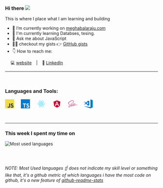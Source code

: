 ### Hi there <img src="https://media.giphy.com/media/hvRJCLFzcasrR4ia7z/giphy.gif" width="25px">

This is where I place what I am learning and building

- :hammer: I’m currently working on [meghabalaraju.com](https://www.meghabalaraju.com)
- :seedling: I'm currently learning Databses, tesing.
- :speech_balloon: Ask me about JavaScript
- :woman_technologist: checkout my gists :point_right: [GitHub gists](https://gist.github.com/meghabalaraju)
- :point_down: How to reach me: 
  <br/>

&emsp; :computer: [website](https://www.meghabalaraju.com/) &ensp; | &ensp; :briefcase: [LinkedIn](https://www.linkedin.com/in/meghabalaraju/)
<hr>
<br/>

### Languages and Tools:

<code><img height="30" src="https://raw.githubusercontent.com/github/explore/80688e429a7d4ef2fca1e82350fe8e3517d3494d/topics/javascript/javascript.png"></code> &emsp;
<code><img height="30" src="https://raw.githubusercontent.com/github/explore/80688e429a7d4ef2fca1e82350fe8e3517d3494d/topics/typescript/typescript.png"></code> &emsp;
<code><img height="30" src="https://raw.githubusercontent.com/github/explore/80688e429a7d4ef2fca1e82350fe8e3517d3494d/topics/react/react.png"></code> &emsp;
<code><img height="30" src="https://raw.githubusercontent.com/github/explore/80688e429a7d4ef2fca1e82350fe8e3517d3494d/topics/angular/angular.png"></code> &emsp;
<code><img height="30" src="https://raw.githubusercontent.com/github/explore/80688e429a7d4ef2fca1e82350fe8e3517d3494d/topics/sass/sass.png"></code> &emsp;
<code><img height="30" src="https://raw.githubusercontent.com/github/explore/80688e429a7d4ef2fca1e82350fe8e3517d3494d/topics/visual-studio-code/visual-studio-code.png" /></code>

<br/>
<hr>

### This week I spent my time on

![Most used languages](https://github-readme-stats.vercel.app/api/top-langs/?username=meghabalaraju&layout=compact&theme=radical)

<br/>
<br/>

_NOTE: Most Used languages :point_up: does not indicate my skill level or something like that, it's a github metric of which languages i have the most code on github, it's a new feature of [github-readme-stats](https://github.com/anuraghazra/github-readme-stats)_
